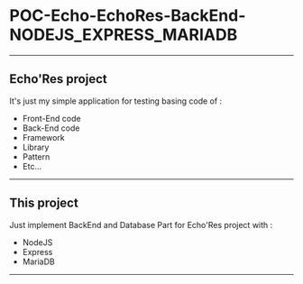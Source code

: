 # POC-Echo-EchoRes-BackEnd-NODEJS_EXPRESS_MARIADB

---

## Echo'Res project

It's just my simple application for testing basing code of :

* Front-End code
* Back-End code
* Framework
* Library
* Pattern
* Etc...

---

## This project 

Just implement BackEnd and Database Part for Echo'Res project with :
* NodeJS
* Express
* MariaDB

---
